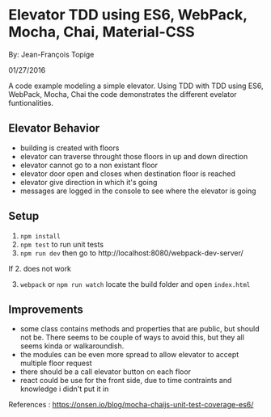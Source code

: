 Elevator TDD using ES6, WebPack, Mocha, Chai, Material-CSS
===========

By: Jean-François Topige

01/27/2016

A code example modeling a simple elevator.  Using TDD with TDD using ES6, WebPack, Mocha, Chai
the code demonstrates the different evelator funtionalities.

## Elevator Behavior

* building is created with floors
* elevator can traverse throught those floors in up and down direction
* elevator cannot go to a non existant floor
* elevator door open and closes when destination floor is reached
* elevator give direction in which it's going
* messages are logged in the console to see where the elevator is going

## Setup
1. `npm install`
2. `npm test` to run unit tests
2. `npm run dev` then go to http://localhost:8080/webpack-dev-server/

If 2. does not work 

3. `webpack` or `npm run watch` locate the build folder and open `index.html`

## Improvements
* some class contains methods and properties that are public, but should not be. There seems to be couple of ways to avoid this, but they all seems kinda or walkaroundish.
* the modules can be even more spread to allow elevator to accept multiple floor request
* there should be a call elevator button on each floor
* react could be use for the front side, due to time contraints and knowledge i didn't put it in

References :
https://onsen.io/blog/mocha-chaijs-unit-test-coverage-es6/